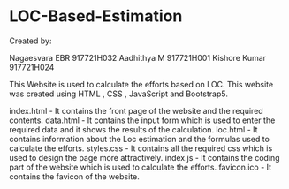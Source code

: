 # LOC-Based-Estimation

Created by:

Nagaesvara EBR 917721H032 Aadhithya M 917721H001 Kishore Kumar 917721H024

This Website is used to calculate the efforts based on LOC. This website was created using HTML , CSS , JavaScript and Bootstrap5.

index.html - It contains the front page of the website and the required contents. data.html - It contains the input form which is used to enter the required data and it shows the results of the calculation. loc.html - It contains information about the Loc estimation and the formulas used to calculate the efforts. styles.css - It contains all the required css which is used to design the page more attractively. index.js - It contains the coding part of the website which is used to calculate the efforts. favicon.ico - It contains the favicon of the website.
